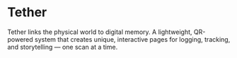 # Tether
Tether links the physical world to digital memory. A lightweight, QR-powered system that creates unique, interactive pages for logging, tracking, and storytelling — one scan at a time.
